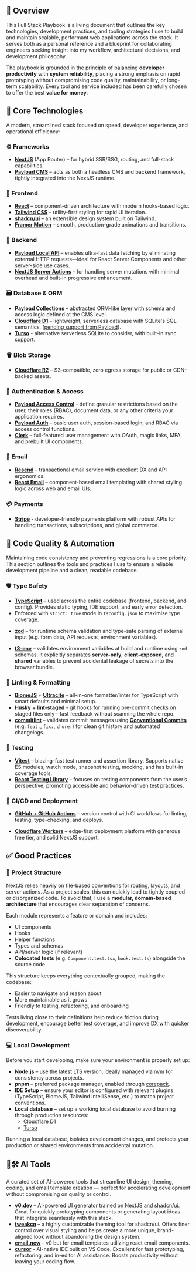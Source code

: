## 🚀 Overview

This Full Stack Playbook is a living document that outlines the key technologies, development practices, and tooling strategies I use to build and maintain scalable, performant web applications across the stack. It serves both as a personal reference and a blueprint for collaborating engineers seeking insight into my workflow, architectural decisions, and development philosophy.

The playbook is grounded in the principle of balancing **developer productivity** with **system reliability**, placing a strong emphasis on rapid prototyping without compromising code quality, maintainability, or long-term scalability. Every tool and service included has been carefully chosen to offer the best **value for money**.

## 🧱 Core Technologies

A modern, streamlined stack focused on speed, developer experience, and operational efficiency:

### ⚙️ Frameworks

- **[NextJS](https://nextjs.org/)** (App Router) – for hybrid SSR/SSG, routing, and full-stack capabilities.
- **[Payload CMS](https://payloadcms.com/)** – acts as both a headless CMS and backend framework, tightly integrated into the NextJS runtime.

### 🎨 Frontend

- **[React](https://react.dev/)** – component-driven architecture with modern hooks-based logic.
- **[Tailwind CSS](https://tailwindcss.com/)** – utility-first styling for rapid UI iteration.
- **[shadcn/ui](https://ui.shadcn.com/)** – an extensible design system built on Tailwind.
- **[Framer Motion](https://motion.dev/)** – smooth, production-grade animations and transitions.

### 🧠 Backend

- **[Payload Local API](https://payloadcms.com/docs/local-api/overview)** – enables ultra-fast data fetching by eliminating external HTTP requests—ideal for React Server Components and other server-side use cases.
- **[NextJS Server Actions](https://nextjs.org/docs/app/getting-started/updating-data)** – for handling server mutations with minimal overhead and built-in progressive enhancement.

### 🗃️ Database & ORM

- **[Payload Collections](https://payloadcms.com/docs/configuration/collections)** – abstracted ORM-like layer with schema and access logic defined at the CMS level.
- **[Cloudflare D1](https://developers.cloudflare.com/d1/)** – lightweight, serverless database with SQLite's SQL semantics. ([pending support from Payload](https://github.com/payloadcms/payload/pull/12537)).
- **[Turso](https://turso.tech)** - alternative serverless SQLite to consider, with built-in sync support.

### 🪣 Blob Storage

- **[Cloudflare R2](https://developers.cloudflare.com/r2/)** – S3-compatible, zero egress storage for public or CDN-backed assets.

### 🔐 Authentication & Access

- **[Payload Access Control](https://payloadcms.com/docs/access-control/overview)** - define granular restrictions based on the user, their roles (RBAC), document data, or any other criteria your application requires.
- **[Payload Auth](https://payloadcms.com/docs/authentication/overview)** – basic user auth, session-based login, and RBAC via access control functions.
- **[Clerk](https://clerk.com/)** – full-featured user management with OAuth, magic links, MFA, and prebuilt UI components.

### 📧 Email

- **[Resend](https://resend.com/)** – transactional email service with excellent DX and API ergonomics.
- **[React Email](https://react.email/)** – component-based email templating with shared styling logic across web and email UIs.

### 💳 Payments

- **[Stripe](https://stripe.com/)** - developer-friendly payments platform with robust APIs for handling transactions, subscriptions, and global commerce.

## 🧪 Code Quality & Automation

Maintaining code consistency and preventing regressions is a core priority. This section outlines the tools and practices I use to ensure a reliable development pipeline and a clean, readable codebase.

### 🛡️ Type Safety

- **[TypeScript](https://www.typescriptlang.org/)** – used across the entire codebase (frontend, backend, and config). Provides static typing, IDE support, and early error detection.
- Enforced with `strict: true` mode in `tsconfig.json` to maximise type coverage.
* **[zod](https://zod.dev/)** – for runtime schema validation and type-safe parsing of external input (e.g. form data, API requests, environment variables).
- **[t3-env](https://github.com/t3-oss/t3-env)** – validates environment variables at build and runtime using `zod` schemas. It explicitly separates **server-only**, **client-exposed**, and **shared** variables to prevent accidental leakage of secrets into the browser bundle.

### 🧹 Linting & Formatting

- **[BiomeJS](https://biomejs.dev/)** + **[Ultracite](https://www.ultracite.dev/)** - all-in-one formatter/linter for TypeScript with smart defaults and minimal setup.
- **[Husky](https://typicode.github.io/husky/)** + **[lint-staged](https://github.com/lint-staged/lint-staged)** - git hooks for running pre-commit checks on staged files only—fast feedback without scanning the whole repo.
- **[commitlint](https://commitlint.js.org/)** – validates commit messages using [**Conventional Commits**](https://www.conventionalcommits.org/en/v1.0.0/) (e.g. `feat:`, `fix:`, `chore:`) for clean git history and automated changelogs.

### 🧬 Testing

- **[Vitest](https://vitest.dev/)** – blazing-fast test runner and assertion library. Supports native ES modules, watch mode, snapshot testing, mocking, and has built-in coverage tools.
- **[React Testing Library](https://testing-library.com/docs/react-testing-library/intro/)** – focuses on testing components from the user’s perspective, promoting accessible and behavior-driven test practices.

### 🔁 CI/CD and Deployment

- **[GitHub + GitHub Actions](https://github.com/features/actions)** – version control with CI workflows for linting, testing, type-checking, and deploys.

- **[Cloudflare Workers](https://developers.cloudflare.com/workers/framework-guides/web-apps/nextjs/)** – edge-first deployment platform with generous free tier, and solid NextJS support.

## ✅ Good Practices

### 📁 Project Structure

NextJS relies heavily on file-based conventions for routing, layouts, and server actions. As a project scales, this can quickly lead to tightly coupled or disorganized code. To avoid that, I use a **modular, domain-based architecture** that encourages clear separation of concerns.

Each module represents a feature or domain and includes:
- UI components
- Hooks
- Helper functions
- Types and schemas
- API/server logic (if relevant)
- **Colocated tests** (e.g. `Component.test.tsx`, `hook.test.ts`) alongside the source code

This structure keeps everything contextually grouped, making the codebase:
- Easier to navigate and reason about
- More maintainable as it grows
- Friendly to testing, refactoring, and onboarding

Tests living close to their definitions help reduce friction during development, encourage better test coverage, and improve DX with quicker discoverability.

### 💻 Local Development

Before you start developing, make sure your environment is properly set up:

- **Node.js** – use the latest LTS version, ideally managed via [nvm](https://github.com/nvm-sh/nvm) for consistency across projects.
- **pnpm** – preferred package manager, enabled through [corepack](https://github.com/nodejs/corepack#readme).
- **IDE Setup** – ensure your editor is configured with relevant plugins (TypeScript, BiomeJS, Tailwind IntelliSense, etc.) to match project conventions.
- **Local database** – set up a working local database to avoid burning through production resources:
  - [Cloudflare D1](https://developers.cloudflare.com/d1/best-practices/local-development/)
  - [Turso](https://docs.turso.tech/local-development)

Running a local database, isolates development changes, and protects your production or shared environments from accidental mutation.

## 🤖🛠️ AI Tools

A curated set of AI-powered tools that streamline UI design, theming, coding, and email template creation — perfect for accelerating development without compromising on quality or control.

- **[v0.dev](https://v0.dev/)** – AI-powered UI generator trained on NextJS and shadcn/ui. Great for quickly prototyping components or generating layout ideas that integrate seamlessly with this stack.
- **[tweakcn](https://tweakcn.com/)** – a highly customizable theming tool for shadcn/ui. Offers finer control over visual styling and helps create a more unique, brand-aligned look without abandoning the design system.
- **[email.new](https://new.email/)** - v0 but for email templates utilizing react email components.
- **[cursor](https://www.cursor.com/)** - AI-native IDE built on VS Code. Excellent for fast prototyping, refactoring, and in-editor AI assistance. Boosts productivity without leaving your coding flow.